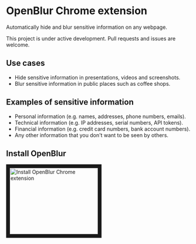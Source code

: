 # OpenBlur Chrome extension

Automatically hide and blur sensitive information on any webpage.

This project is under active development. Pull requests and issues are welcome.

## Use cases
- Hide sensitive information in presentations, videos and screenshots.
- Blur sensitive information in public places such as coffee shops.

## Examples of sensitive information
- Personal information (e.g. names, addresses, phone numbers, emails).
- Technical information (e.g. IP addresses, serial numbers, API tokens).
- Financial information (e.g. credit card numbers, bank account numbers).
- Any other information that you don't want to be seen by others.

## Install OpenBlur

<a href="http://www.youtube.com/watch?feature=player_embedded&v=0uQiV4Bxc5I
" target="_blank"><img src="http://img.youtube.com/vi/0uQiV4Bxc5I/0.jpg"
alt="Install OpenBlur Chrome extension" width="240" height="180" border="10" /></a>
